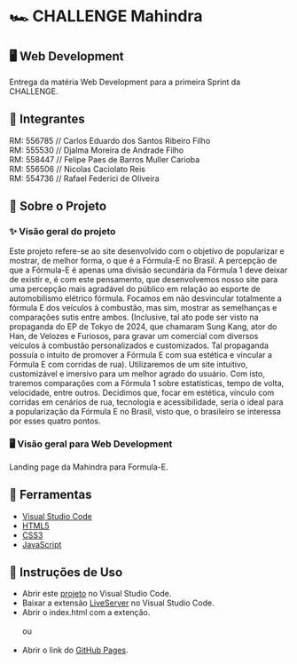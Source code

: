 # 🏎️ CHALLENGE Mahindra

## 🖥️ Web Development

Entrega da matéria Web Development para a primeira Sprint da CHALLENGE.

## 👥 Integrantes

RM: 556785 // Carlos Eduardo dos Santos Ribeiro Filho <br>
RM: 555530 // Djalma Moreira de Andrade Filho <br>
RM: 558447 // Felipe Paes de Barros Muller Carioba <br>
RM: 556506 // Nicolas Caciolato Reis <br>
RM: 554736 // Rafael Federici de Oliveira <br>

## 📕 Sobre o Projeto

### ✨ Visão geral do projeto

Este projeto refere-se ao site desenvolvido com o objetivo de popularizar e mostrar, de melhor forma, o que é a Fórmula-E no Brasil.
A percepção de que a Fórmula-E é apenas uma divisão secundária da Fórmula 1 deve deixar de existir e, é com este pensamento, que desenvolvemos nosso site para uma percepção mais agradável do público em relação ao esporte de automobilismo elétrico fórmula.
Focamos em não desvincular totalmente a fórmula E dos veículos à combustão, mas sim, mostrar as semelhanças e comparações sutis entre ambos. (Inclusive, tal ato pode ser visto na propaganda do EP de Tokyo de 2024, que chamaram Sung Kang, ator do Han, de Velozes e Furiosos, para gravar um comercial com diversos veículos à combustão personalizados e customizados. Tal propaganda possuía o intuito de promover a Fórmula E com sua estética e vincular a Fórmula E com corridas de rua).
Utilizaremos de um site intuitivo, customizável e imersivo para um melhor agrado do usuário. Com isto, traremos comparações com a Fórmula 1 sobre estatísticas, tempo de volta, velocidade, entre outros.
Decidimos que, focar em estética, vínculo com corridas em cenários de rua, tecnologia e acessibilidade, seria o ideal para a popularização da Fórmula E no Brasil, visto que, o brasileiro se interessa por esses quatro pontos.

### 🖥️ Visão geral para Web Development

Landing page da Mahindra para Formula-E.

## 🔨 Ferramentas

- [Visual Studio Code](https://code.visualstudio.com/docs)
- [HTML5](https://developer.mozilla.org/en-US/docs/Web/HTML)
- [CSS3](https://developer.mozilla.org/en-US/docs/Web/CSS)
- [JavaScript](https://developer.mozilla.org/en-US/docs/Web/JavaScript)


## 📒 Instruções de Uso

- Abrir este [projeto](https://github.com/yyRaffa/GS_FrontEnd-e-WebDevelopment.git) no Visual Studio Code.
- Baixar a extensão [LiveServer](https://marketplace.visualstudio.com/items?itemName=ritwickdey.LiveServer) no Visual Studio Code.
- Abrir o index.html com a extenção.
<br><br>
ou
<br><br>
- Abrir o link do [GitHub Pages](https://fecarioba.github.io/javascript-mahindra/).